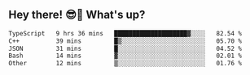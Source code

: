 ## Hey there! 😎👋 What's up?

<!--START_SECTION:waka-->

```txt
TypeScript   9 hrs 36 mins   ████████████████████▓░░░░   82.54 %
C++          39 mins         █▒░░░░░░░░░░░░░░░░░░░░░░░   05.70 %
JSON         31 mins         █░░░░░░░░░░░░░░░░░░░░░░░░   04.52 %
Bash         14 mins         ▓░░░░░░░░░░░░░░░░░░░░░░░░   02.01 %
Other        12 mins         ▒░░░░░░░░░░░░░░░░░░░░░░░░   01.76 %
```

<!--END_SECTION:waka-->
